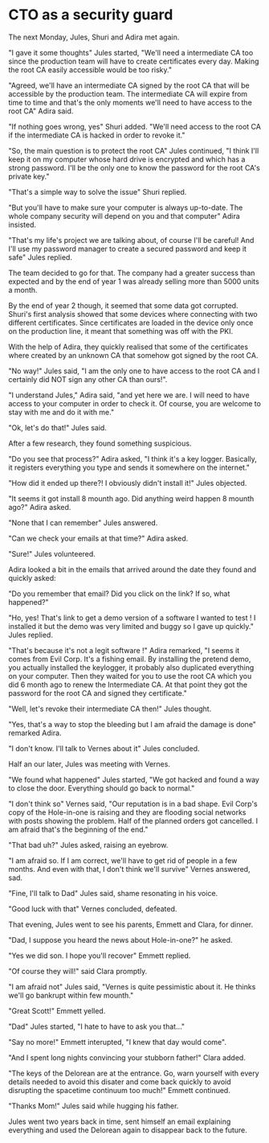 # CTO as a security guard

The next Monday, Jules, Shuri and Adira met again.

"I gave it some thoughts" Jules started, "We'll need a intermediate CA too since the production team will have to create certificates every day. Making the root CA easily accessible would be too risky."

"Agreed, we'll have an intermediate CA signed by the root CA that will be accessible by the production team. The intermediate CA will expire from time to time and that's the only moments we'll need to have access to the root CA" Adira said.

"If nothing goes wrong, yes" Shuri added. "We'll need access to the root CA if the intermediate CA is hacked in order to revoke it."

"So, the main question is to protect the root CA" Jules continued, "I think I'll keep it on my computer whose hard drive is encrypted and which has a strong password. I'll be the only one to know the password for the root CA's private key."

"That's a simple way to solve the issue" Shuri replied.

"But you'll have to make sure your computer is always up-to-date. The whole company security will depend on you and that computer" Adira insisted.

"That's my life's project we are talking about, of course I'll be careful! And I'll use my password manager to create a secured password and keep it safe" Jules replied.

The team decided to go for that.
The company had a greater success than expected and by the end of year 1 was already selling more than 5000 units a month.

By the end of year 2 though, it seemed that some data got corrupted. Shuri's first analysis showed that some devices where connecting with two different certificates. Since certificates are loaded in the device only once on the production line, it meant that something was off with the PKI.

With the help of Adira, they quickly realised that some of the certificates where created by an unknown CA that somehow got signed by the root CA.

"No way!" Jules said, "I am the only one to have access to the root CA and I certainly did NOT sign any other CA than ours!".

"I understand Jules," Adira said, "and yet here we are. I will need to have access to your computer in order to check it. Of course, you are welcome to stay with me and do it with me."

"Ok, let's do that!" Jules said.

After a few research, they found something suspicious.

"Do you see that process?" Adira asked, "I think it's a key logger. Basically, it registers everything you type and sends it somewhere on the internet."

"How did it ended up there?! I obviously didn't install it!" Jules objected.

"It seems it got install 8 mounth ago. Did anything weird happen 8 mounth ago?" Adira asked.

"None that I can remember" Jules answered.

"Can we check your emails at that time?" Adira asked.

"Sure!" Jules volunteered.

Adira looked a bit in the emails that arrived around the date they found and quickly asked:

"Do you remember that email? Did you click on the link? If so, what happened?"

"Ho, yes! That's link to get a demo version of a software I wanted to test ! I installed it but the demo was very limited and buggy so I gave up quickly." Jules replied.

"That's because it's not a legit software !" Adira remarked, "I seems it comes from Evil Corp. It's a fishing email. By installing the pretend demo, you actually installed the keylogger, it probably also duplicated everything on your computer. Then they waited for you to use the root CA which you did 6 month ago to renew the Intermediate CA. At that point they got the password for the root CA and signed they certificate."

"Well, let's revoke their intermediate CA then!" Jules thought.

"Yes, that's a way to stop the bleeding but I am afraid the damage is done" remarked Adira.

"I don't know. I'll talk to Vernes about it" Jules concluded.

Half an our later, Jules was meeting with Vernes.

"We found what happened" Jules started, "We got hacked and found a way to close the door. Everything should go back to normal."

"I don't think so" Vernes said, "Our reputation is in a bad shape. Evil Corp's copy of the Hole-in-one is raising and they are flooding social networks with posts showing the problem. Half of the planned orders got cancelled. I am afraid that's the beginning of the end."

"That bad uh?" Jules asked, raising an eyebrow.

"I am afraid so. If I am correct, we'll have to get rid of people in a few months. And even with that, I don't think we'll survive" Vernes answered, sad.

"Fine, I'll talk to Dad" Jules said, shame resonating in his voice.

"Good luck with that" Vernes concluded, defeated.

That evening, Jules went to see his parents, Emmett and Clara, for dinner.

"Dad, I suppose you heard the news about Hole-in-one?" he asked.

"Yes we did son. I hope you'll recover" Emmett replied.

"Of course they will!" said Clara promptly.

"I am afraid not" Jules said, "Vernes is quite pessimistic about it. He thinks we'll go bankrupt within few mounth."

"Great Scott!" Emmett yelled.

"Dad" Jules started, "I hate to have to ask you that…"

"Say no more!" Emmett interupted, "I knew that day would come".

"And I spent long nights convincing your stubborn father!" Clara added.

"The keys of the Delorean are at the entrance. Go, warn yourself with every details needed to avoid this disater and come back quickly to avoid disrupting the spacetime continuum too much!" Emmett continued.

"Thanks Mom!" Jules said while hugging his father.

Jules went two years back in time, sent himself an email explaining everything and used the Delorean again to disappear back to the future.

